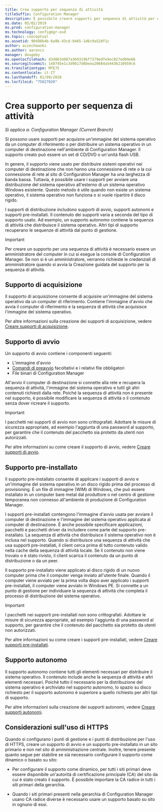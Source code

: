 ```yaml
---
title: Crea supporto per sequenza di attività
titleSuffix: Configuration Manager
description: È possibile creare supporti per sequenza di attività per distribuire un sistema operativo in un computer di destinazione nell'ambiente di Configuration Manager.
ms.date: 05/02/2019
ms.prod: configuration-manager
ms.technology: configmgr-osd
ms.topic: conceptual
ms.assetid: 90498b4b-6a9b-43cd-b465-1d6c9a52df1c
author: aczechowski
ms.author: aaroncz
manager: dougeby
ms.openlocfilehash: d3d0634987a369319bf7379edfe9ec827ed09e66
ms.sourcegitcommit: 148745e1c3d9817d8beea20684a54436210959c6
ms.translationtype: MTE75
ms.contentlocale: it-IT
ms.lasthandoff: 01/09/2020
ms.locfileid: "75827020"
---
```

# <a name="create-task-sequence-media"></a>Crea supporto per sequenza di attività

*Si applica a: Configuration Manager (Current Branch)*

Si possono usare supporti per acquisire un'immagine del sistema operativo da un computer di riferimento o per distribuire un sistema operativo in un computer di destinazione nell'ambiente di Configuration Manager. Il supporto creato può essere un set di CD/DVD o un'unità flash USB.  

In genere, il supporto viene usato per distribuire sistemi operativi nei computer di destinazione che non hanno una connessione di rete o la cui connessione di rete al sito di Configuration Manager ha una larghezza di banda bassa. Tuttavia, è possibile usare i supporti per avviare una distribuzione del sistema operativo all'esterno di un sistema operativo Windows esistente. Questo metodo è utile quando non esiste un sistema operativo, il sistema operativo non funziona o si vuole ripartire il disco rigido.  

I supporti di distribuzione includono supporti di avvio, supporti autonomi e supporti pre-installati. Il contenuto dei supporti varia a seconda del tipo di supporto usato. Ad esempio, un supporto autonomo contiene la sequenza di attività che distribuisce il sistema operativo. Altri tipi di supporto recuperano le sequenze di attività dal punto di gestione.  

> [!IMPORTANT]  
> Per creare un supporto per una sequenza di attività è necessario essere un amministratore del computer in cui si esegue la console di Configuration Manager. Se non si è un amministratore, verranno richieste le credenziali di amministratore quando si avvia la Creazione guidata del supporto per la sequenza di attività.  


## <a name="BKMK_PlanCaptureMedia"></a> Supporto di acquisizione

Il supporto di acquisizione consente di acquisire un'immagine del sistema operativo da un computer di riferimento. Contiene l'immagine d'avvio che avvia il computer di riferimento e la sequenza di attività che acquisisce l'immagine del sistema operativo.

Per altre informazioni sulla creazione dei supporti di acquisizione, vedere [Creare supporti di acquisizione](/sccm/osd/deploy-use/create-capture-media).  


## <a name="BKMK_PlanBootableMedia"></a> Supporto di avvio

Un supporto di avvio contiene i componenti seguenti:

- L'immagine d'avvio
- [Comandi di preavvio](/sccm/osd/understand/prestart-commands-for-task-sequence-media) facoltativi e i relativi file obbligatori
- File binari di Configuration Manager

All'avvio il computer di destinazione si connette alla rete e recupera la sequenza di attività, l'immagine del sistema operativo e tutti gli altri contenuti richiesti dalla rete. Poiché la sequenza di attività non è presente nel supporto, è possibile modificare la sequenza di attività o il contenuto senza dover ricreare il supporto.  

> [!IMPORTANT]  
> I pacchetti nei supporti di avvio non sono crittografati. Adottare le misure di sicurezza appropriate, ad esempio l'aggiunta di una password al supporto, per garantire che il contenuto del pacchetto sia protetto da utenti non autorizzati.  

Per altre informazioni su come creare il supporto di avvio, vedere [Creare supporti di avvio](/sccm/osd/deploy-use/create-bootable-media).  


## <a name="BKMK_PlanPrestagedMedia"></a> Supporto pre-installato

Il supporto pre-installato consente di applicare i supporti di avvio e un'immagine del sistema operativo in un disco rigido prima del processo di provisioning. È un file di immagine (WIM) di Windows, che può essere installato in un computer bare metal dal produttore o nel centro di gestione temporanea non connesso all'ambiente di produzione di Configuration Manager.  

I supporti pre-installati contengono l'immagine d'avvio usata per avviare il computer di destinazione e l'immagine del sistema operativo applicata al computer di destinazione. È anche possibile specificare applicazioni, pacchetti e pacchetti driver da includere come parte del supporto pre-installato. La sequenza di attività che distribuisce il sistema operativo non è inclusa nel supporto. Quando si distribuisce una sequenza di attività che usa supporti pre-installati, il client cerca prima di tutto contenuto valido nella cache della sequenza di attività locale. Se il contenuto non viene trovato o è stato rivisto, il client scarica il contenuto da un punto di distribuzione o da un peer.  

Il supporto pre-installato viene applicato al disco rigido di un nuovo computer prima che il computer venga inviato all'utente finale. Quando il computer viene avviato per la prima volta dopo aver applicato i supporti pre-installati, il computer viene avviato in Windows PE. Si connette a un punto di gestione per individuare la sequenza di attività che completa il processo di distribuzione del sistema operativo.  

> [!IMPORTANT]  
> I pacchetti nei supporti pre-installati non sono crittografati. Adottare le misure di sicurezza appropriate, ad esempio l'aggiunta di una password al supporto, per garantire che il contenuto del pacchetto sia protetto da utenti non autorizzati.  

Per altre informazioni su come creare i supporti pre-installati, vedere [Creare supporti pre-installati](/sccm/osd/deploy-use/create-prestaged-media).  


## <a name="BKMK_PlanStandaloneMedia"></a> Supporto autonomo

Il supporto autonomo contiene tutti gli elementi necessari per distribuire il sistema operativo. Il contenuto include anche la sequenza di attività e altri elementi necessari. Poiché tutto il necessario per la distribuzione del sistema operativo è archiviato nel supporto autonomo, lo spazio su disco richiesto per il supporto autonomo è superiore a quello richiesto per altri tipi di supporto.  

Per altre informazioni sulla creazione dei supporti autonomi, vedere [Creare supporti autonomi](/sccm/osd/deploy-use/create-stand-alone-media).  


## <a name="considerations-when-using-https"></a>Considerazioni sull'uso di HTTPS

Quando si configurano i punti di gestione e i punti di distribuzione per l'uso di HTTPS, creare un supporto di avvio e un supporto pre-installato in un sito primario e non nel sito di amministrazione centrale. Inoltre, tenere presente quanto segue per stabilire se sia necessario configurare il supporto come dinamico o basato su sito:  

- Per configurare il supporto come dinamico, per tutti i siti primari deve essere disponibile un'autorità di certificazione principale (CA) del sito da cui è stato creato il supporto. È possibile importare la CA radice in tutti i siti primari della gerarchia.  

- Quando i siti primari presenti nella gerarchia di Configuration Manager usano CA radice diverse è necessario usare un supporto basato su sito in ognuno di essi.  
